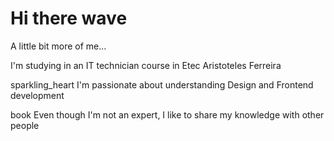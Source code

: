 # Hi there wave
A little bit more of me...

I'm studying in an IT technician course in Etec Aristoteles Ferreira

sparkling_heart I'm passionate about understanding Design and Frontend development

book Even though I'm not an expert, I like to share my knowledge with other people
<!---
AlissonForbidden/AlissonForbidden is a ✨ special ✨ repository because its `README.md` (this file) appears on your GitHub profile.
You can click the Preview link to take a look at your changes.
--->
